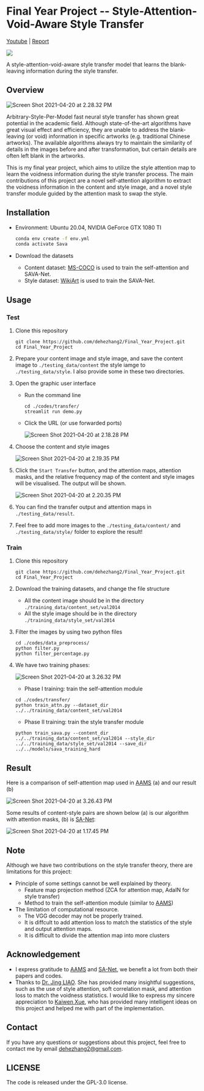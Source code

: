 # Final Year Project -- Style-Attention-Void-Aware Style Transfer
[Youtube](https://www.youtube.com/watch?v=3W4rLDDVyAQ) | [Report](./report.pdf)

![](./assets/demo.gif)

A style-attention-void-aware style transfer model that learns the blank-leaving information during the style transfer.

## Overview

![Screen Shot 2021-04-20 at 2.28.32 PM](./assets/flow.png)

Arbitrary-Style-Per-Model fast neural style transfer has shown great potential in the academic field. Although state-of-the-art algorithms have great visual effect and efficiency, they are unable to address the blank-leaving (or void) information in specific artworks (e.g. traditional Chinese artworks). The available algorithms always try to maintain the similarity of details in the images before and after transformation, but certain details are often left blank in the artworks. 

This is my final year project, which aims to utilize the style attention map to learn the voidness information during the style transfer process. The main contributions of this project are a novel self-attention algorithm to extract the voidness information in the content and style image, and a novel style transfer module guided by the attention mask to swap the style. 

## Installation

* Environment: Ubuntu 20.04, NVIDIA GeForce GTX 1080 TI 

  ```bash
  conda env create -f env.yml
  conda activate Sava
  ```

* Download the datasets
  * Content dataset: [MS-COCO](https://cocodataset.org/#home) is used to train the self-attention and SAVA-Net. 
  * Style dataset: [WikiArt](https://github.com/cs-chan/ArtGAN/tree/master/WikiArt%20Dataset) is used to train the SAVA-Net.

## Usage

### Test

1. Clone this repository

   ```shell
   git clone https://github.com/dehezhang2/Final_Year_Project.git
   cd Final_Year_Project
   ```

2. Prepare your content image and style image, and save the content image to `./testing_data/content` the style iamge to `./testing_data/style`. I also provide some in these two directories. 

3. Open the graphic user interface

   * Run the command line

     ```shell
     cd ./codes/transfer/
     streamlit run demo.py
     ```

   * Click the URL (or use forwarded ports)
   
     ![Screen Shot 2021-04-20 at 2.18.28 PM](./assets/vscode.png)

4. Choose the content and style images

   ![Screen Shot 2021-04-20 at 2.19.35 PM](./README.assets/Screen%20Shot%202021-04-20%20at%202.19.35%20PM-8899589.png)

5. Click the `Start Transfer` button, and the attention maps, attention masks, and the relative frequency map of the content and style images will be visualised. The output will be shown. 

   ![Screen Shot 2021-04-20 at 2.20.35 PM](./README.assets/Screen%20Shot%202021-04-20%20at%202.20.35%20PM-8899708.png)

6. You can find the transfer output and attention maps in `./testing_data/result`.

7. Feel free to add more images to the `./testing_data/content/` and `./testing_data/style/` folder to explore the result!

### Train

1. Clone this repository

   ```shell
   git clone https://github.com/dehezhang2/Final_Year_Project.git
   cd Final_Year_Project
   ```

2. Download the training datasets, and change the file structure

   * All the content image should be in the directory `./training_data/content_set/val2014`
   * All the style image should be in the directory  `./training_data/style_set/val2014`

3. Filter the images by using two python files

   ```shell
   cd ./codes/data_preprocess/
   python filter.py
   python filter_percentage.py
   ```

4. We have two training phases:

   ![Screen Shot 2021-04-20 at 3.26.32 PM](./README.assets/Screen%20Shot%202021-04-20%20at%203.26.32%20PM-8903694.png)

   * Phase I training: train the self-attention module

   ```shell
   cd ./codes/transfer/
   python train_attn.py --dataset_dir ../../training_data/content_set/val2014
   ```

   * Phase II training: train the style transfer module

   ```shell
   python train_sava.py --content_dir ../../training_data/content_set/val2014 --style_dir ../../training_data/style_set/val2014 --save_dir ../../models/sava_training_hard
   ```

## Result

Here is a comparison of self-attention map used in [AAMS](https://openaccess.thecvf.com/content_CVPR_2019/papers/Yao_Attention-Aware_Multi-Stroke_Style_Transfer_CVPR_2019_paper.pdf) (a) and our result (b)

![Screen Shot 2021-04-20 at 3.26.43 PM](./README.assets/Screen%20Shot%202021-04-20%20at%203.26.43%20PM-8903811.png)

Some results of content-style pairs are shown below (a) is our algorithm with attention masks, (b) is [SA-Net](https://arxiv.org/abs/1812.02342):

![Screen Shot 2021-04-20 at 1.17.45 PM](./README.assets/Screen%20Shot%202021-04-20%20at%201.15.53%20PM.png)



## Note

Although we have two contributions on the style transfer theory, there are limitations for this project:

* Principle of some settings cannot be well explained by theory.
  * Feature map projection method (ZCA for attention map, AdaIN for style transfer)
  * Method to train the self-attention module (similar to [AAMS](https://openaccess.thecvf.com/content_CVPR_2019/papers/Yao_Attention-Aware_Multi-Stroke_Style_Transfer_CVPR_2019_paper.pdf))
* The limitation of computational resource.
  * The VGG decoder may not be properly trained.
  * It is diffcult to add attention loss to match the statistics of the style and output attention maps. 
  * It is difficult to divide the attention map into more clusters

## Acknowledgement

* I express gratitude to [AAMS](https://openaccess.thecvf.com/content_CVPR_2019/papers/Yao_Attention-Aware_Multi-Stroke_Style_Transfer_CVPR_2019_paper.pdf) and [SA-Net](https://arxiv.org/abs/1812.02342), we benefit a lot from both their papers and codes. 
* Thanks to [Dr. Jing LIAO](https://liaojing.github.io/html/index.html). She has provided many insightful suggestions, such as the use of style attention, soft correlation mask, and attention loss to match the voidness statistics. I would like to express my sincere appreciation to [Kaiwen Xue](https://github.com/KevinRSX), who has provided many intelligent ideas on this project and helped me with part of the implementation. 

## Contact

If you have any questions or suggestions about this project, feel free to contact me by email <dehezhang2@gmail.com>.

## LICENSE

The code is released under the GPL-3.0 license.
